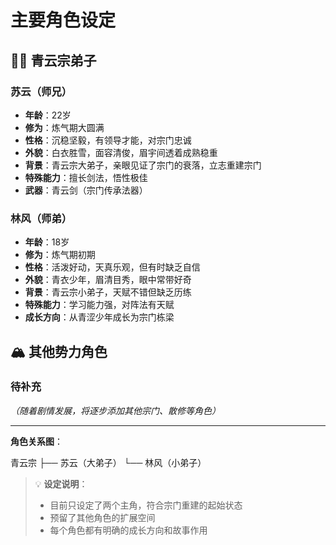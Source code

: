 # 主要角色设定

## 🧑‍🎓 青云宗弟子

### 苏云（师兄）
- **年龄**：22岁
- **修为**：炼气期大圆满
- **性格**：沉稳坚毅，有领导才能，对宗门忠诚
- **外貌**：白衣胜雪，面容清俊，眉宇间透着成熟稳重
- **背景**：青云宗大弟子，亲眼见证了宗门的衰落，立志重建宗门
- **特殊能力**：擅长剑法，悟性极佳
- **武器**：青云剑（宗门传承法器）

### 林风（师弟）
- **年龄**：18岁
- **修为**：炼气期初期
- **性格**：活泼好动，天真乐观，但有时缺乏自信
- **外貌**：青衣少年，眉清目秀，眼中常带好奇
- **背景**：青云宗小弟子，天赋不错但缺乏历练
- **特殊能力**：学习能力强，对阵法有天赋
- **成长方向**：从青涩少年成长为宗门栋梁

## 🏔️ 其他势力角色

### 待补充
*（随着剧情发展，将逐步添加其他宗门、散修等角色）*

---

**角色关系图**：

青云宗
├── 苏云（大弟子）
└── 林风（小弟子）


> 💡 **设定说明**：
> - 目前只设定了两个主角，符合宗门重建的起始状态
> - 预留了其他角色的扩展空间
> - 每个角色都有明确的成长方向和故事作用
